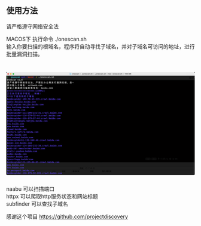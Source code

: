 ## **使用方法**
请严格遵守网络安全法

MACOS下 执行命令 ./onescan.sh <br>
输入你要扫描的根域名，程序将自动寻找子域名，并对子域名可访问的地址，进行批量漏洞扫描。<br>


<h1 align="center">
  <img src="https://github.com/wooluo/onescan/blob/main/image.png" alt="onescan" width="700px"></a>
</h1>

naabu 可以扫描端口<br>
httpx 可以爬取http服务状态和网站标题<br>
subfinder 可以查找子域名<br>

感谢这个项目 https://github.com/projectdiscovery
